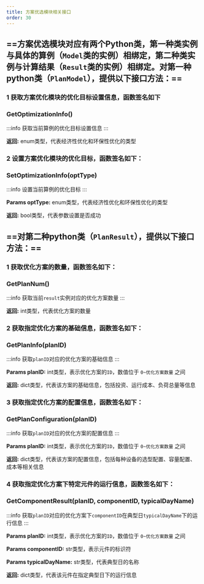 ```yaml
---
title: 方案优选模块相关接口
order: 30
---
```


## ==方案优选模块对应有两个Python类，第一种类实例与具体的算例（`Model`类的实例）相绑定，第二种类实例与计算结果（`Result`类的实例）相绑定。对第一种python类（`PlanModel`），提供以下接口方法：==

### 1 获取方案优化模块的优化目标设置信息，函数签名如下
### GetOptimizationInfo()
:::info
获取当前算例的优化目标设置信息
:::

**返回:**  enum类型，代表经济性优化和环保性优化的类型


### 2 设置方案优化模块的优化目标，函数签名如下：
### SetOptimizationInfo(optType)
:::info
设置当前算例的优化目标
:::

**Params optType:**  enum类型，代表经济性优化和环保性优化的类型

**返回:**  bool类型，代表参数设置是否成功

## ==对第二种python类（`PlanResult`），提供以下接口方法：==

### 1 获取优化方案的数量，函数签名如下：
### GetPlanNum()
:::info
获取当前`result`实例对应的优化方案数量
:::

**返回:**  int类型，代表优化方案的数量

### 2 获取指定优化方案的基础信息，函数签名如下：
### GetPlanInfo(planID)
:::info
获取`planID`对应的优化方案的基础信息
:::

**Params planID:**  int类型，表示优化方案的`ID`，数值位于 `0~优化方案数量` 之间

**返回:**  dict类型，代表该方案的基础信息，包括投资、运行成本、负荷总量等信息

### 3 获取指定优化方案的配置信息，函数签名如下：
### GetPlanConfiguration(planID)
:::info
获取`planID`对应的优化方案的配置信息
:::

**Params planID:**  int类型，表示优化方案的`ID`，数值位于 `0~优化方案数量` 之间

**返回:**  dict类型，代表该方案的配置信息，包括每种设备的选型配置、容量配置、成本等相关信息

### 4 获取指定优化方案下特定元件的运行信息，函数签名如下：
### GetComponentResult(planID, componentID, typicalDayName)
:::info
获取`planID`对应的优化方案下`componentID`在典型日`typicalDayName`下的运行信息
:::

**Params planID:**  int类型，表示优化方案的`ID`，数值位于 `0~优化方案数量` 之间

**Params componentID:**  str类型，表示元件的标识符

**Params typicalDayName:**  str类型，代表典型日的名称

**返回:**  dict类型，代表该元件在指定典型日下的运行信息

